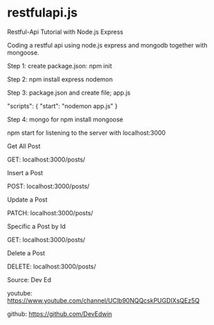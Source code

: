 # restfulapi.js
Restful-Api Tutorial with Node.js Express

Coding a restful api using node.js express and mongodb together with mongoose.

Step 1: create package.json: npm init 

Step 2: npm install express nodemon

Step 3: package.json and create file; app.js


  "scripts": {
    "start": "nodemon app.js"
  }

Step 4: mongo for npm install mongoose


npm start for listening to the server with localhost:3000


Get All Post

GET: localhost:3000/posts/


Insert a Post 

POST: localhost:3000/posts/


Update a Post

PATCH: localhost:3000/posts/<id>
  

Specific a Post by Id
  
GET: localhost:3000/posts/<id>
  

Delete a Post 
  
DELETE: localhost:3000/posts/<id>


  
Source: Dev Ed

youtube: https://www.youtube.com/channel/UClb90NQQcskPUGDIXsQEz5Q

github: https://github.com/DevEdwin

